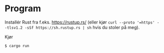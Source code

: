 # Program

Installér Rust fra f.eks. https://rustup.rs/ (eller kjør `curl --proto '=https' --tlsv1.2 -sSf https://sh.rustup.rs | sh` hvis du stoler på meg).

Kjør

```sh
$ cargo run
```
